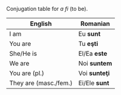 Conjugation table for *a fi* (to be).

| English               | Romanian        |
|-----------------------|-----------------|
| I am                  | Eu **sunt**     |
| You are               | Tu **eşti**     |       
| She/He is             | El/Ea **este**  |
| We are                | Noi **suntem**  |
| You are (pl.)         | Voi **sunteţi** |
| They are (masc./fem.) | Ei/Ele **sunt** |
